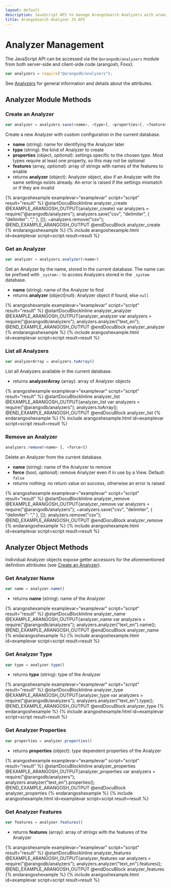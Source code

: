 ```yaml
---
layout: default
description: JavaScript API to manage ArangoSearch Analyzers with arangosh and Foxx
title: ArangoSearch Analyzer JS API
---
```

Analyzer Management
===================

The JavaScript API can be accessed via the `@arangodb/analyzers` module from
both server-side and client-side code (arangosh, Foxx):

```js
var analyzers = require("@arangodb/analyzers");
```

See [Analyzers](arangosearch-analyzers.html) for general information and
details about the attributes.

Analyzer Module Methods
-----------------------

### Create an Analyzer

```js
var analyzer = analyzers.save(<name>, <type>[, <properties>[, <features>]])
```

Create a new Analyzer with custom configuration in the current database.

- **name** (string): name for identifying the Analyzer later
- **type** (string): the kind of Analyzer to create
- **properties** (object, _optional_): settings specific to the chosen *type*.
  Most types require at least one property, so this may not be optional
- **features** (array, _optional_): array of strings with names of the features
  to enable
- returns **analyzer** (object): Analyzer object, also if an Analyzer with the
  same settings exists already. An error is raised if the settings mismatch
  or if they are invalid

{% arangoshexample examplevar="examplevar" script="script" result="result" %}
    @startDocuBlockInline analyzer_create
    @EXAMPLE_ARANGOSH_OUTPUT{analyzer_create}
    var analyzers = require("@arangodb/analyzers");
    analyzers.save("csv", "delimiter", { "delimiter": "," }, []);
    ~analyzers.remove("csv");
    @END_EXAMPLE_ARANGOSH_OUTPUT
    @endDocuBlock analyzer_create
{% endarangoshexample %}
{% include arangoshexample.html id=examplevar script=script result=result %}

### Get an Analyzer

```js
var analyzer = analyzers.analyzer(<name>)
```

Get an Analyzer by the name, stored in the current database. The name can be
prefixed with `_system::` to access Analyzers stored in the `_system` database.

- **name** (string): name of the Analyzer to find
- returns **analyzer** (object\|null): Analyzer object if found, else `null`

{% arangoshexample examplevar="examplevar" script="script" result="result" %}
    @startDocuBlockInline analyzer_analyzer
    @EXAMPLE_ARANGOSH_OUTPUT{analyzer_analyzer
    var analyzers = require("@arangodb/analyzers");
    analyzers.analyzer("text_en");
    @END_EXAMPLE_ARANGOSH_OUTPUT
    @endDocuBlock analyzer_analyzer
{% endarangoshexample %}
{% include arangoshexample.html id=examplevar script=script result=result %}

### List all Analyzers

```js
var analyzerArray = analyzers.toArray()
```

List all Analyzers available in the current database.

- returns **analyzerArray** (array): array of Analyzer objects

{% arangoshexample examplevar="examplevar" script="script" result="result" %}
    @startDocuBlockInline analyzer_list
    @EXAMPLE_ARANGOSH_OUTPUT{analyzer_list
    var analyzers = require("@arangodb/analyzers");
    analyzers.toArray();
    @END_EXAMPLE_ARANGOSH_OUTPUT
    @endDocuBlock analyzer_list
{% endarangoshexample %}
{% include arangoshexample.html id=examplevar script=script result=result %}

### Remove an Analyzer

```js
analyzers.remove(<name> [, <force>])
```

Delete an Analyzer from the current database.

- **name** (string): name of the Analyzer to remove
- **force** (bool, _optional_): remove Analyzer even if in use by a View.
  Default: `false`
- returns nothing: no return value on success, otherwise an error is raised

{% arangoshexample examplevar="examplevar" script="script" result="result" %}
    @startDocuBlockInline analyzer_remove
    @EXAMPLE_ARANGOSH_OUTPUT{analyzer_remove
    var analyzers = require("@arangodb/analyzers");
    ~analyzers.save("csv", "delimiter", { "delimiter": "," }, []);
    analyzers.remove("csv");
    @END_EXAMPLE_ARANGOSH_OUTPUT
    @endDocuBlock analyzer_remove
{% endarangoshexample %}
{% include arangoshexample.html id=examplevar script=script result=result %}

Analyzer Object Methods
-----------------------

Individual Analyzer objects expose getter accessors for the aforementioned
definition attributes (see [Create an Analyzer](#create-an-analyzer)).

### Get Analyzer Name

```js
var name = analyzer.name()
```

- returns **name** (string): name of the Analyzer

{% arangoshexample examplevar="examplevar" script="script" result="result" %}
    @startDocuBlockInline analyzer_name
    @EXAMPLE_ARANGOSH_OUTPUT{analyzer_name
    var analyzers = require("@arangodb/analyzers");
    analyzers.analyzer("text_en").name();
    @END_EXAMPLE_ARANGOSH_OUTPUT
    @endDocuBlock analyzer_name
{% endarangoshexample %}
{% include arangoshexample.html id=examplevar script=script result=result %}

### Get Analyzer Type

```js
var type = analyzer.type()
```

- returns **type** (string): type of the Analyzer

{% arangoshexample examplevar="examplevar" script="script" result="result" %}
    @startDocuBlockInline analyzer_type
    @EXAMPLE_ARANGOSH_OUTPUT{analyzer_type
    var analyzers = require("@arangodb/analyzers");
    analyzers.analyzer("text_en").type();
    @END_EXAMPLE_ARANGOSH_OUTPUT
    @endDocuBlock analyzer_type
{% endarangoshexample %}
{% include arangoshexample.html id=examplevar script=script result=result %}

### Get Analyzer Properties

```js
var properties = analyzer.properties()
```

- returns **properties** (object): *type* dependent properties of the Analyzer

{% arangoshexample examplevar="examplevar" script="script" result="result" %}
    @startDocuBlockInline analyzer_properties
    @EXAMPLE_ARANGOSH_OUTPUT{analyzer_properties
    var analyzers = require("@arangodb/analyzers");
    analyzers.analyzer("text_en").properties();
    @END_EXAMPLE_ARANGOSH_OUTPUT
    @endDocuBlock analyzer_properties
{% endarangoshexample %}
{% include arangoshexample.html id=examplevar script=script result=result %}

### Get Analyzer Features

```js
var features = analyzer.features()
```

- returns **features** (array): array of strings with the features of the Analyzer

{% arangoshexample examplevar="examplevar" script="script" result="result" %}
    @startDocuBlockInline analyzer_features
    @EXAMPLE_ARANGOSH_OUTPUT{analyzer_features
    var analyzers = require("@arangodb/analyzers");
    analyzers.analyzer("text_en").features();
    @END_EXAMPLE_ARANGOSH_OUTPUT
    @endDocuBlock analyzer_features
{% endarangoshexample %}
{% include arangoshexample.html id=examplevar script=script result=result %}
